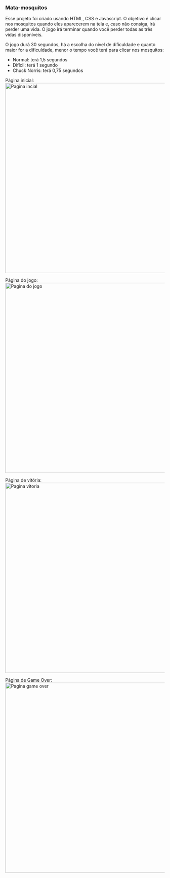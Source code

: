 <h3>Mata-mosquitos</h3>

<p>
Esse projeto foi criado usando HTML, CSS e Javascript. O objetivo é clicar nos mosquitos quando eles aparecerem na tela e, caso não consiga, irá perder uma vida. O jogo 	irá terminar quando você perder todas as três vidas disponíveis.</p>
</p>
<p>
O jogo durá 30 segundos, há a escolha do nível de dificuldade e quanto maior for a dificuldade, menor o tempo você terá para clicar nos mosquitos:

- Normal: terá 1,5 segundos
- Difícil: terá 1 segundo
- Chuck Norris: terá 0,75 segundos
</p>
<div>
	<p>
	Página inicial:
	<img src="https://github.com/WarLore/imagens_git/blob/master/pagina_inicial.png" width="600" heigth="275" alt="Pagina incial" />
	</p>
	<p>
	Página do jogo:
	<img src="https://github.com/WarLore/imagens_git/blob/master/pagina_jogo.png" width="600" heigth="275" alt="Pagina do jogo" />
	</p>
	<p>
	Página de vitória:
	<img src="https://github.com/WarLore/imagens_git/blob/master/pagina_vitoria.png" width="600" heigth="275" alt="Pagina vitoria" />
	</p>
	<p>
	Página de Game Over:
	<img src="https://github.com/WarLore/imagens_git/blob/master/pagina_gameOver.png" width="600" heigth="275" alt="Pagina game over" />
	</p>
</div> 